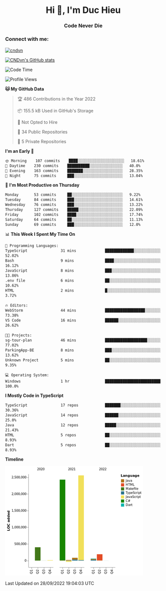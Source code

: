 <h1 align="center">Hi 👋, I'm Duc Hieu</h1>
<h3 align="center">Code Never Die</h3>

<h3 align="left">Connect with me:</h3>
<p align="left">
<a href="https://linkedin.com/in/cndvn" target="blank"><img align="center" src="https://img.shields.io/badge/LinkedIn-0077B5?style=for-the-badge&logo=linkedin&logoColor=white" alt="cndvn"/></a>
<!--
<a href="https://fb.com/cnd.duchieu" target="blank"><img align="center" src="https://img.shields.io/badge/Facebook-1877F2?style=for-the-badge&logo=facebook&logoColor=white" alt="cnd.duchieu"/></a>
 -->
</p>

[![CNDvn's GitHub stats](https://github-readme-stats.vercel.app/api?username=cndvn)](https://github.com/anuraghazra/github-readme-stats)

<!--START_SECTION:waka-->
![Code Time](http://img.shields.io/badge/Code%20Time-889%20hrs%208%20mins-blue)

![Profile Views](http://img.shields.io/badge/Profile%20Views-1-blue)

**🐱 My GitHub Data** 

> 🏆 486 Contributions in the Year 2022
 > 
> 📦 155.5 kB Used in GitHub's Storage 
 > 
> 🚫 Not Opted to Hire
 > 
> 📜 34 Public Repositories 
 > 
> 🔑 5 Private Repositories  
 > 
**I'm an Early 🐤** 

```text
🌞 Morning    107 commits    ████░░░░░░░░░░░░░░░░░░░░░   18.61% 
🌆 Daytime    230 commits    ██████████░░░░░░░░░░░░░░░   40.0% 
🌃 Evening    163 commits    ███████░░░░░░░░░░░░░░░░░░   28.35% 
🌙 Night      75 commits     ███░░░░░░░░░░░░░░░░░░░░░░   13.04%

```
📅 **I'm Most Productive on Thursday** 

```text
Monday       53 commits     ██░░░░░░░░░░░░░░░░░░░░░░░   9.22% 
Tuesday      84 commits     ███░░░░░░░░░░░░░░░░░░░░░░   14.61% 
Wednesday    76 commits     ███░░░░░░░░░░░░░░░░░░░░░░   13.22% 
Thursday     127 commits    █████░░░░░░░░░░░░░░░░░░░░   22.09% 
Friday       102 commits    ████░░░░░░░░░░░░░░░░░░░░░   17.74% 
Saturday     64 commits     ██░░░░░░░░░░░░░░░░░░░░░░░   11.13% 
Sunday       69 commits     ███░░░░░░░░░░░░░░░░░░░░░░   12.0%

```


📊 **This Week I Spent My Time On** 

```text
💬 Programming Languages: 
TypeScript               31 mins             █████████████░░░░░░░░░░░░   52.02% 
Bash                     9 mins              ████░░░░░░░░░░░░░░░░░░░░░   16.12% 
JavaScript               8 mins              ███░░░░░░░░░░░░░░░░░░░░░░   13.86% 
.env file                6 mins              ██░░░░░░░░░░░░░░░░░░░░░░░   10.62% 
HTML                     2 mins              █░░░░░░░░░░░░░░░░░░░░░░░░   3.72%

🔥 Editors: 
WebStorm                 44 mins             ██████████████████░░░░░░░   73.38% 
VS Code                  16 mins             ██████░░░░░░░░░░░░░░░░░░░   26.62%

🐱‍💻 Projects: 
sg-tour-plan             46 mins             ███████████████████░░░░░░   77.02% 
ParkingApp-BE            8 mins              ███░░░░░░░░░░░░░░░░░░░░░░   13.62% 
Unknown Project          5 mins              ██░░░░░░░░░░░░░░░░░░░░░░░   9.35%

💻 Operating System: 
Windows                  1 hr                █████████████████████████   100.0%

```

**I Mostly Code in TypeScript** 

```text
TypeScript               17 repos            ███████░░░░░░░░░░░░░░░░░░   30.36% 
JavaScript               14 repos            ██████░░░░░░░░░░░░░░░░░░░   25.0% 
Java                     12 repos            █████░░░░░░░░░░░░░░░░░░░░   21.43% 
HTML                     5 repos             ██░░░░░░░░░░░░░░░░░░░░░░░   8.93% 
Dart                     5 repos             ██░░░░░░░░░░░░░░░░░░░░░░░   8.93%

```


**Timeline**

![Chart not found](https://raw.githubusercontent.com/CNDvn/CNDvn/main/charts/bar_graph.png) 


 Last Updated on 28/09/2022 19:04:03 UTC
<!--END_SECTION:waka-->
